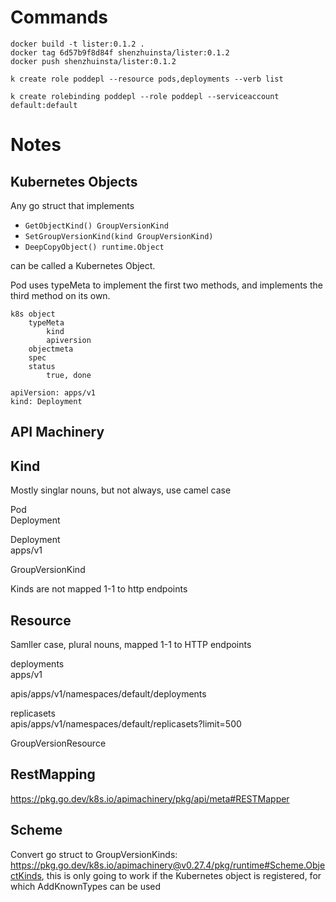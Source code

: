 Commands
===
```
docker build -t lister:0.1.2 .
docker tag 6d57b9f8d84f shenzhuinsta/lister:0.1.2
docker push shenzhuinsta/lister:0.1.2

k create role poddepl --resource pods,deployments --verb list

k create rolebinding poddepl --role poddepl --serviceaccount default:default
```

Notes
===

Kubernetes Objects
---
Any go struct that implements
- `GetObjectKind() GroupVersionKind`
- `SetGroupVersionKind(kind GroupVersionKind)`
- `DeepCopyObject() runtime.Object`

can be called a Kubernetes Object.

Pod uses typeMeta to implement the first two methods, and implements the third method on its own.

```
k8s object
    typeMeta
        kind
        apiversion
    objectmeta
    spec
    status
        true, done
```

```
apiVersion: apps/v1
kind: Deployment
```

API Machinery
---

## Kind
Mostly singlar nouns, but not always, use camel case

Pod\
Deployment


Deployment\
apps/v1

GroupVersionKind

Kinds are not mapped 1-1 to http endpoints

## Resource
Samller case, plural nouns, mapped 1-1 to HTTP endpoints

deployments\
apps/v1


apis/apps/v1/namespaces/default/deployments

replicasets\
apis/apps/v1/namespaces/default/replicasets?limit=500

GroupVersionResource

## RestMapping
https://pkg.go.dev/k8s.io/apimachinery/pkg/api/meta#RESTMapper

## Scheme

Convert go struct to GroupVersionKinds: https://pkg.go.dev/k8s.io/apimachinery@v0.27.4/pkg/runtime#Scheme.ObjectKinds, this is only going to work if the Kubernetes object is registered, for which AddKnownTypes can be used

